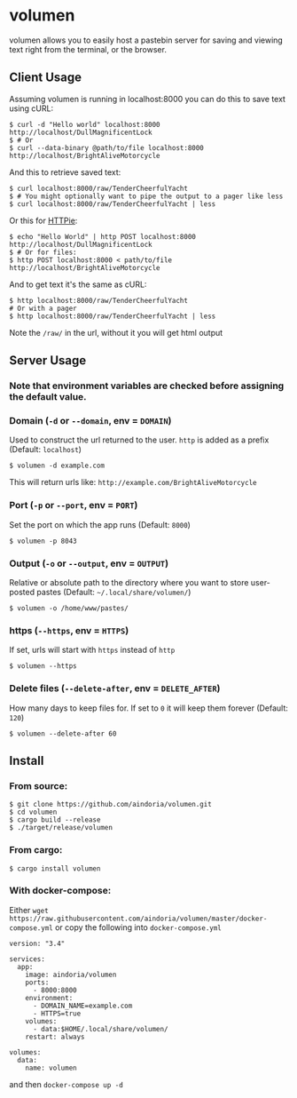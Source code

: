 # volumen

volumen allows you to easily host a pastebin server for saving and viewing text right from the terminal, or the browser.

## Client Usage
Assuming volumen is running in localhost:8000 you can do this to save text using cURL:  
```shell
$ curl -d "Hello world" localhost:8000
http://localhost/DullMagnificentLock
$ # Or
$ curl --data-binary @path/to/file localhost:8000
http://localhost/BrightAliveMotorcycle
```

And this to retrieve saved text:
```shell
$ curl localhost:8000/raw/TenderCheerfulYacht
$ # You might optionally want to pipe the output to a pager like less
$ curl localhost:8000/raw/TenderCheerfulYacht | less
```

Or this for [HTTPie](https://httpie.io/):
```shell
$ echo "Hello World" | http POST localhost:8000
http://localhost/DullMagnificentLock
$ # Or for files:
$ http POST localhost:8000 < path/to/file
http://localhost/BrightAliveMotorcycle
```
And to get text it's the same as cURL:
```shell
$ http localhost:8000/raw/TenderCheerfulYacht
# Or with a pager
$ http localhost:8000/raw/TenderCheerfulYacht | less
```

Note the `/raw/` in the url, without it you will get html output


## Server Usage
### Note that environment variables are checked before assigning the default value.
### Domain (`-d` or `--domain`, env = `DOMAIN`)
Used to construct the url returned to the user. `http` is added as a prefix (Default: `localhost`)
```shell
$ volumen -d example.com
```
This will return urls like: `http://example.com/BrightAliveMotorcycle`

### Port (`-p` or `--port`, env = `PORT`)
Set the port on which the app runs (Default: `8000`)
```shell
$ volumen -p 8043
```

### Output (`-o` or `--output`, env = `OUTPUT`)
Relative or absolute path to the directory where you want to store user-posted pastes (Default: `~/.local/share/volumen/`)
```shell
$ volumen -o /home/www/pastes/
```

### https (`--https`, env = `HTTPS`)
If set, urls will start with `https` instead of `http`
```shell
$ volumen --https
```


### Delete files (`--delete-after`, env = `DELETE_AFTER`)
How many days to keep files for. If set to `0` it will keep them forever (Default: `120`)
```shell
$ volumen --delete-after 60
```

## Install
### From source:
```shell
$ git clone https://github.com/aindoria/volumen.git
$ cd volumen
$ cargo build --release
$ ./target/release/volumen
```

### From cargo:
```shell
$ cargo install volumen
```

### With docker-compose:
Either `wget https://raw.githubusercontent.com/aindoria/volumen/master/docker-compose.yml` or copy the following into `docker-compose.yml`
```
version: "3.4"

services:
  app:
    image: aindoria/volumen
    ports:
      - 8000:8000
    environment:
      - DOMAIN_NAME=example.com
      - HTTPS=true
    volumes:
      - data:$HOME/.local/share/volumen/
    restart: always

volumes:
  data:
    name: volumen
```
and then `docker-compose up -d`
